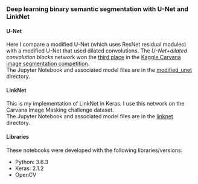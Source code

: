 ### Deep learning binary semantic segmentation with U-Net and LinkNet

#### U-Net 
Here I compare a modified U-Net (which uses ResNet residual modules) with a modified U-Net that used dilated convolutions. The *U-Net+dilated convolution blocks* network won the [third place](https://github.com/lyakaap/Kaggle-Carvana-3rd-place-solution) in the [Kaggle Carvana image segmentation competition](https://www.kaggle.com/c/carvana-image-masking-challenge).  
The Jupyter Notebook and associated model files are in the [modified_unet](https://github.com/Meena-Mani/carvana_semantic_segmentation/tree/master/modified_unet) directory. 
 
#### LinkNet     
This is my implementation of LinkNet in Keras. I use this network on the Carvana Image Masking challenge dataset.  
The Jupyter Notebook and associated model files are in the [linknet](https://github.com/Meena-Mani/carvana_semantic_segmentation/tree/master/linknet-keras) directory. 


#### Libraries   
These notebooks were developed with the following libraries/versions:  
- Python: 3.6.3 
- Keras:  2.1.2
- OpenCV
